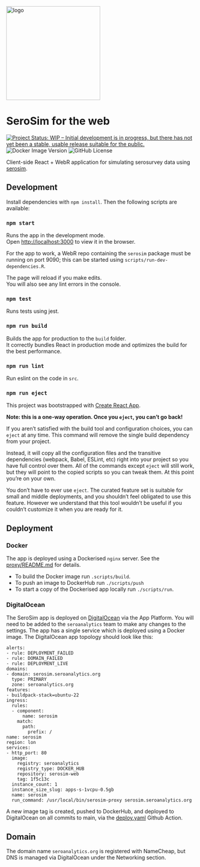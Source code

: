 <img width="250" alt="logo" src="https://github.com/user-attachments/assets/eeaf6e99-d82d-4556-aa08-a435eb60dd11" />

# SeroSim for the web
[![Project Status: WIP – Initial development is in progress, but there has not yet been a stable, usable release suitable for the public.](https://www.repostatus.org/badges/latest/wip.svg)](https://www.repostatus.org/#wip)
![Docker Image Version](https://img.shields.io/docker/v/seroanalytics/serosim-web?logo=docker)
![GitHub License](https://img.shields.io/github/license/seroanalytics/serosim-web)

Client-side React + WebR application for simulating serosurvey data using [serosim](https://github.com/seroanalytics/serosim).

## Development

Install dependencies with `npm install`. Then the following scripts are available:

### `npm start`

Runs the app in the development mode.\
Open [http://localhost:3000](http://localhost:3000) to view it in the browser.

For the app to work, a WebR repo containing the `serosim` package must be running on port 9090; this can
be started using `scripts/run-dev-dependencies.R`.

The page will reload if you make edits.\
You will also see any lint errors in the console.

### `npm test`

Runs tests using jest.

### `npm run build`

Builds the app for production to the `build` folder.\
It correctly bundles React in production mode and optimizes the build for the best performance.

### `npm run lint`

Run eslint on the code in `src`.

### `npm run eject`

This project was bootstrapped with [Create React App](https://github.com/facebook/create-react-app).

**Note: this is a one-way operation. Once you `eject`, you can’t go back!**

If you aren’t satisfied with the build tool and configuration choices, you can `eject` at any time. This command will remove the single build dependency from your project.

Instead, it will copy all the configuration files and the transitive dependencies (webpack, Babel, ESLint, etc) right into your project so you have full control over them. All of the commands except `eject` will still work, but they will point to the copied scripts so you can tweak them. At this point you’re on your own.

You don’t have to ever use `eject`. The curated feature set is suitable for small and middle deployments, and you shouldn’t feel obligated to use this feature. However we understand that this tool wouldn’t be useful if you couldn’t customize it when you are ready for it.

## Deployment

### Docker
The app is deployed using a Dockerised `nginx` server.
See the [proxy/README.md](proxy/README.md) for details.

* To build the Docker image run `.scripts/build`.
* To push an image to DockerHub run `./scripts/push`
* To start a copy of the Dockerised app locally run `./scripts/run`.

### DigitalOcean
The SeroSim app is deployed on [DigitalOcean](https://cloud.digitalocean.com/) via the App Platform. You will need to be added to the `seroanalytics` team to make any changes to the settings. The app has a single service
which is deployed using a Docker image. 
The DigitalOcean app topology should look like this:

```
alerts:
- rule: DEPLOYMENT_FAILED
- rule: DOMAIN_FAILED
- rule: DEPLOYMENT_LIVE
domains:
- domain: serosim.seroanalytics.org
  type: PRIMARY
  zone: seroanalytics.org
features:
- buildpack-stack=ubuntu-22
ingress:
  rules:
  - component:
      name: serosim
    match:
      path:
        prefix: /
name: serosim
region: lon
services:
- http_port: 80
  image:
    registry: seroanalytics
    registry_type: DOCKER_HUB
    repository: serosim-web
    tag: 1f5c13c
  instance_count: 1
  instance_size_slug: apps-s-1vcpu-0.5gb
  name: serosim
  run_command: /usr/local/bin/serosim-proxy serosim.seroanalytics.org
```

A new image tag is created, pushed to DockerHub, and deployed to DigitalOcean on all commits to main, 
via the [deploy.yaml](https://github.com/seroanalytics/serosim-web/blob/main/.github/workflows/deploy.yaml) Github Action.

## Domain
The domain name `seroanalytics.org` is registered with NameCheap, but DNS is managed via DigitalOcean under the Networking section.
